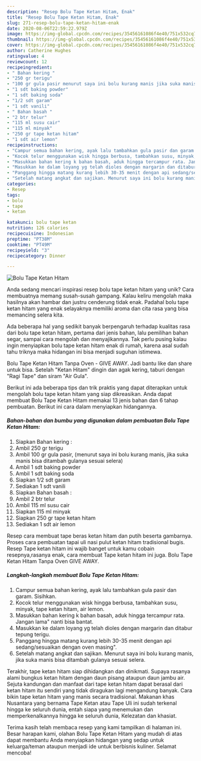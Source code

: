 ```yaml
---
description: "Resep Bolu Tape Ketan Hitam, Enak"
title: "Resep Bolu Tape Ketan Hitam, Enak"
slug: 271-resep-bolu-tape-ketan-hitam-enak
date: 2020-08-06T22:59:22.979Z
image: https://img-global.cpcdn.com/recipes/35456161086f4e40/751x532cq70/bolu-tape-ketan-hitam-foto-resep-utama.jpg
thumbnail: https://img-global.cpcdn.com/recipes/35456161086f4e40/751x532cq70/bolu-tape-ketan-hitam-foto-resep-utama.jpg
cover: https://img-global.cpcdn.com/recipes/35456161086f4e40/751x532cq70/bolu-tape-ketan-hitam-foto-resep-utama.jpg
author: Catherine Hughes
ratingvalue: 4
reviewcount: 12
recipeingredient:
- " Bahan kering "
- "250 gr terigu"
- "100 gr gula pasir menurut saya ini bolu kurang manis jika suka manis bisa ditambah gulanya sesuai selera"
- "1 sdt baking powder"
- "1 sdt baking soda"
- "1/2 sdt garam"
- "1 sdt vanili"
- " Bahan basah "
- "2 btr telur"
- "115 ml susu cair"
- "115 ml minyak"
- "250 gr tape ketan hitam"
- "1 sdt air lemon"
recipeinstructions:
- "Campur semua bahan kering, ayak lalu tambahkan gula pasir dan garam. Sisihkan."
- "Kocok telur menggunakan wisk hingga berbusa, tambahkan susu, minyak, tape ketan hitam, air lemon."
- "Masukkan bahan kering k bahan basah, aduk hingga tercampur rata. Jangan lama&#34; nanti bisa bantat."
- "Masukkan ke dalam loyang yg telah dioles dengan margarin dan ditabur tepung terigu."
- "Panggang hingga matang kurang lebih 30-35 menit dengan api sedang/sesuaikan dengan oven masing&#34;."
- "Setelah matang angkat dan sajikan. Menurut saya ini bolu kurang manis, jika suka manis bisa ditambah gulanya sesuai selera."
categories:
- Resep
tags:
- bolu
- tape
- ketan

katakunci: bolu tape ketan 
nutrition: 126 calories
recipecuisine: Indonesian
preptime: "PT38M"
cooktime: "PT49M"
recipeyield: "3"
recipecategory: Dinner

---
```



![Bolu Tape Ketan Hitam](https://img-global.cpcdn.com/recipes/35456161086f4e40/751x532cq70/bolu-tape-ketan-hitam-foto-resep-utama.jpg)

Anda sedang mencari inspirasi resep bolu tape ketan hitam yang unik? Cara membuatnya memang susah-susah gampang. Kalau keliru mengolah maka hasilnya akan hambar dan justru cenderung tidak enak. Padahal bolu tape ketan hitam yang enak selayaknya memiliki aroma dan cita rasa yang bisa memancing selera kita.

Ada beberapa hal yang sedikit banyak berpengaruh terhadap kualitas rasa dari bolu tape ketan hitam, pertama dari jenis bahan, lalu pemilihan bahan segar, sampai cara mengolah dan menyajikannya. Tak perlu pusing kalau ingin menyiapkan bolu tape ketan hitam enak di rumah, karena asal sudah tahu triknya maka hidangan ini bisa menjadi suguhan istimewa.

Bolu Tape Ketan Hitam Tanpa Oven - GIVE AWAY. Jadi bantu like dan share untuk bisa. Setelah &#34;Ketan Hitam&#34; dingin dan agak kering, taburi dengan &#34;Ragi Tape&#34; dan siram &#34;Air Gula&#34;.


Berikut ini ada beberapa tips dan trik praktis yang dapat diterapkan untuk mengolah bolu tape ketan hitam yang siap dikreasikan. Anda dapat membuat Bolu Tape Ketan Hitam memakai 13 jenis bahan dan 6 tahap pembuatan. Berikut ini cara dalam menyiapkan hidangannya.

<!--inarticleads1-->

##### Bahan-bahan dan bumbu yang digunakan dalam pembuatan Bolu Tape Ketan Hitam:

1. Siapkan  Bahan kering :
1. Ambil 250 gr terigu
1. Ambil 100 gr gula pasir, (menurut saya ini bolu kurang manis, jika suka manis bisa ditambah gulanya sesuai selera)
1. Ambil 1 sdt baking powder
1. Ambil 1 sdt baking soda
1. Siapkan 1/2 sdt garam
1. Sediakan 1 sdt vanili
1. Siapkan  Bahan basah :
1. Ambil 2 btr telur
1. Ambil 115 ml susu cair
1. Siapkan 115 ml minyak
1. Siapkan 250 gr tape ketan hitam
1. Sediakan 1 sdt air lemon


Resep cara membuat tape beras ketan hitam dan putih beserta gambarnya. Proses cara pembuatan tapai uli nasi pulut ketan hitam tradisional bugis. Resep Tape ketan hitam ini wajib banget untuk kamu cobain resepnya,rasanya enak, cara membuat Tape ketan hitam ini juga. Bolu Tape Ketan Hitam Tanpa Oven GIVE AWAY. 

<!--inarticleads2-->

##### Langkah-langkah membuat Bolu Tape Ketan Hitam:

1. Campur semua bahan kering, ayak lalu tambahkan gula pasir dan garam. Sisihkan.
1. Kocok telur menggunakan wisk hingga berbusa, tambahkan susu, minyak, tape ketan hitam, air lemon.
1. Masukkan bahan kering k bahan basah, aduk hingga tercampur rata. Jangan lama&#34; nanti bisa bantat.
1. Masukkan ke dalam loyang yg telah dioles dengan margarin dan ditabur tepung terigu.
1. Panggang hingga matang kurang lebih 30-35 menit dengan api sedang/sesuaikan dengan oven masing&#34;.
1. Setelah matang angkat dan sajikan. Menurut saya ini bolu kurang manis, jika suka manis bisa ditambah gulanya sesuai selera.


Terakhir, tape ketan hitam siap dihidangkan dan dinikmati. Supaya rasanya alami bungkus ketan hitam dengan daun pisang ataupun daun jambu air. Sejuta kandungan dan manfaat dari tape ketan hitam dapat berasal dari ketan hitam itu sendiri yang tidak diragukan lagi mengandung banyak. Cara bikin tape ketan hitam yang manis secara tradisional. Makanan khas Nusantara yang bernama Tape Ketan atau Tape Uli ini sudah terkenal hingga ke seluruh dunia, entah siapa yang menemukan dan memperkenalkannya hingga ke seluruh dunia, Kelezatan dan khasiat. 

Terima kasih telah membaca resep yang kami tampilkan di halaman ini. Besar harapan kami, olahan Bolu Tape Ketan Hitam yang mudah di atas dapat membantu Anda menyiapkan hidangan yang sedap untuk keluarga/teman ataupun menjadi ide untuk berbisnis kuliner. Selamat mencoba!
